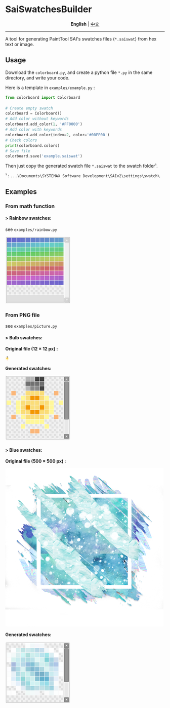 # SaiSwatchesBuilder

<p align="center">
    <strong>English</strong> | <a href="./README_zh-CN.md">中文</a>
</p>

---

A tool for generating PaintTool SAI's swatches files (`*.saiswat`) from hex text or image.

## Usage

Download the `colorboard.py`, and create a python file `*.py` in the same directory, and write your code.

Here is a template in `examples/example.py` :

```python
from colorboard import Colorboard

# Create empty swatch
colorboard = Colorboard()
# Add color without keywords
colorboard.add_color(1, '#FF0000')
# Add color with keywords
colorboard.add_color(index=2, color='#00FF00')
# Check colors
print(colorboard.colors)
# Save file
colorboard.save('example.saiswat')

```

Then just copy the generated swatch file `*.saiswat` to the swatch folder¹.

¹ : `...\Documents\SYSTEMAX Software Development\SAIv2\settings\swatch\` 

## Examples

### From math function

#### **> Rainbow swatches:**

see `examples/rainbow.py`

![](/assets/rainbow_saiswat.png)

### From PNG file

see `examples/picture.py`

#### **> Bulb swatches:**

**Original file (12 × 12 px) :**

![](/assets/bulb.png)

**Generated swatches:**

![](/assets/bulb_saiswat.png)

#### **> Blue swatches:**

**Original file (500 × 500 px) :**

![](/assets/blue.png)

**Generated swatches:**

![](/assets/blue_saiswat.png)

